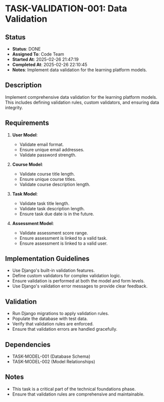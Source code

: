# TASK-VALIDATION-001: Data Validation

## Status
- **Status**: DONE
- **Assigned To**: Code Team
- **Started At**: 2025-02-26 21:47:19
- **Completed At**: 2025-02-26 22:10:45
- **Notes**: Implement data validation for the learning platform models.

## Description
Implement comprehensive data validation for the learning platform models. This includes defining validation rules, custom validators, and ensuring data integrity.

## Requirements
1. **User Model**:
   - Validate email format.
   - Ensure unique email addresses.
   - Validate password strength.

2. **Course Model**:
   - Validate course title length.
   - Ensure unique course titles.
   - Validate course description length.

3. **Task Model**:
   - Validate task title length.
   - Validate task description length.
   - Ensure task due date is in the future.

4. **Assessment Model**:
   - Validate assessment score range.
   - Ensure assessment is linked to a valid task.
   - Ensure assessment is linked to a valid user.

## Implementation Guidelines
- Use Django's built-in validation features.
- Define custom validators for complex validation logic.
- Ensure validation is performed at both the model and form levels.
- Use Django's validation error messages to provide clear feedback.

## Validation
- Run Django migrations to apply validation rules.
- Populate the database with test data.
- Verify that validation rules are enforced.
- Ensure that validation errors are handled gracefully.

## Dependencies
- TASK-MODEL-001 (Database Schema)
- TASK-MODEL-002 (Model Relationships)

## Notes
- This task is a critical part of the technical foundations phase.
- Ensure that validation rules are comprehensive and maintainable.
